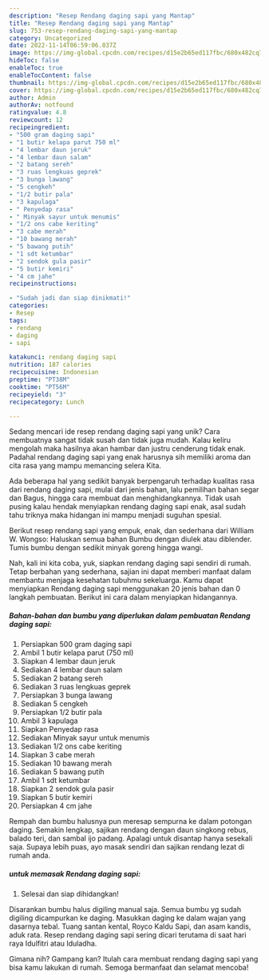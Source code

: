 ```yaml
---
description: "Resep Rendang daging sapi yang Mantap"
title: "Resep Rendang daging sapi yang Mantap"
slug: 753-resep-rendang-daging-sapi-yang-mantap
category: Uncategorized
date: 2022-11-14T06:59:06.037Z
image: https://img-global.cpcdn.com/recipes/d15e2b65ed117fbc/680x482cq70/rendang-daging-sapi-foto-resep-utama.jpg
hideToc: false
enableToc: true
enableTocContent: false
thumbnail: https://img-global.cpcdn.com/recipes/d15e2b65ed117fbc/680x482cq70/rendang-daging-sapi-foto-resep-utama.jpg
cover: https://img-global.cpcdn.com/recipes/d15e2b65ed117fbc/680x482cq70/rendang-daging-sapi-foto-resep-utama.jpg
author: Admin
authorAv: notfound
ratingvalue: 4.8
reviewcount: 12
recipeingredient:
- "500 gram daging sapi"
- "1 butir kelapa parut 750 ml"
- "4 lembar daun jeruk"
- "4 lembar daun salam"
- "2 batang sereh"
- "3 ruas lengkuas geprek"
- "3 bunga lawang"
- "5 cengkeh"
- "1/2 butir pala"
- "3 kapulaga"
- " Penyedap rasa"
- " Minyak sayur untuk menumis"
- "1/2 ons cabe keriting"
- "3 cabe merah"
- "10 bawang merah"
- "5 bawang putih"
- "1 sdt ketumbar"
- "2 sendok gula pasir"
- "5 butir kemiri"
- "4 cm jahe"
recipeinstructions:

- "Sudah jadi dan siap dinikmati!"
categories:
- Resep
tags:
- rendang
- daging
- sapi

katakunci: rendang daging sapi 
nutrition: 187 calories
recipecuisine: Indonesian
preptime: "PT38M"
cooktime: "PT56M"
recipeyield: "3"
recipecategory: Lunch

---
```





Sedang mencari ide resep rendang daging sapi yang unik? Cara membuatnya sangat tidak susah dan tidak juga mudah. Kalau keliru mengolah maka hasilnya akan hambar dan justru cenderung tidak enak. Padahal rendang daging sapi yang enak harusnya sih memiliki aroma dan cita rasa yang mampu memancing selera Kita.





Ada beberapa hal yang sedikit banyak berpengaruh terhadap kualitas rasa dari rendang daging sapi, mulai dari jenis bahan, lalu pemilihan bahan segar dan Bagus, hingga cara membuat dan menghidangkannya. Tidak usah pusing kalau hendak menyiapkan rendang daging sapi enak,      asal sudah tahu triknya maka hidangan ini mampu menjadi suguhan spesial.














Berikut resep rendang sapi yang empuk, enak, dan sederhana dari William W. Wongso: Haluskan semua bahan Bumbu dengan diulek atau diblender. Tumis bumbu dengan sedikit minyak goreng hingga wangi.






Nah, kali ini kita coba, yuk, siapkan rendang daging sapi sendiri di rumah. Tetap berbahan yang sederhana, sajian ini dapat memberi manfaat dalam membantu menjaga kesehatan tubuhmu sekeluarga. Kamu dapat menyiapkan Rendang daging sapi menggunakan 20 jenis bahan dan 0 langkah pembuatan. Berikut ini cara dalam menyiapkan hidangannya.

<!--inarticleads1-->

##### Bahan-bahan dan bumbu yang diperlukan dalam pembuatan Rendang daging sapi:

1. Persiapkan 500 gram daging sapi
1. Ambil 1 butir kelapa parut (750 ml)
1. Siapkan 4 lembar daun jeruk
1. Sediakan 4 lembar daun salam
1. Sediakan 2 batang sereh
1. Sediakan 3 ruas lengkuas geprek
1. Persiapkan 3 bunga lawang
1. Sediakan 5 cengkeh
1. Persiapkan 1/2 butir pala
1. Ambil 3 kapulaga
1. Siapkan  Penyedap rasa
1. Sediakan  Minyak sayur untuk menumis
1. Sediakan 1/2 ons cabe keriting
1. Siapkan 3 cabe merah
1. Sediakan 10 bawang merah
1. Sediakan 5 bawang putih
1. Ambil 1 sdt ketumbar
1. Siapkan 2 sendok gula pasir
1. Siapkan 5 butir kemiri
1. Persiapkan 4 cm jahe


Rempah dan bumbu halusnya pun meresap sempurna ke dalam potongan daging. Semakin lengkap, sajikan rendang dengan daun singkong rebus, balado teri, dan sambal ijo padang. Apalagi untuk disantap hanya sesekali saja. Supaya lebih puas, ayo masak sendiri dan sajikan rendang lezat di rumah anda. 

<!--inarticleads2-->

#####  untuk memasak Rendang daging sapi:


1. Selesai dan siap dihidangkan!

Disarankan bumbu halus digiling manual saja. Semua bumbu yg sudah digiling dicampurkan ke daging. Masukkan daging ke dalam wajan yang dasarnya tebal. Tuang santan kental, Royco Kaldu Sapi, dan asam kandis, aduk rata. Resep rendang daging sapi sering dicari terutama di saat hari raya Idulfitri atau Iduladha. 

Gimana nih? Gampang kan? Itulah cara membuat rendang daging sapi yang bisa kamu lakukan di rumah. Semoga bermanfaat dan selamat mencoba!
